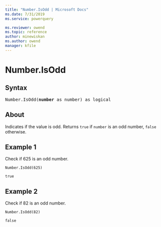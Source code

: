 ```yaml
---
title: "Number.IsOdd | Microsoft Docs"
ms.date: 7/31/2019
ms.service: powerquery

ms.reviewer: owend
ms.topic: reference
author: minewiskan
ms.author: owend
manager: kfile
---
```

# Number.IsOdd

## Syntax

<pre>
Number.IsOdd(<b>number</b> as number) as logical  
</pre>

## About  
Indicates if the value is odd. Returns `true` if `number` is an odd number, `false` otherwise.

## Example 1
Check if 625 is an odd number.

```powerquery-m
Number.IsOdd(625)
```

`true`

## Example 2
Check if 82 is an odd number.

```powerquery-m
Number.IsOdd(82)
```

`false`

